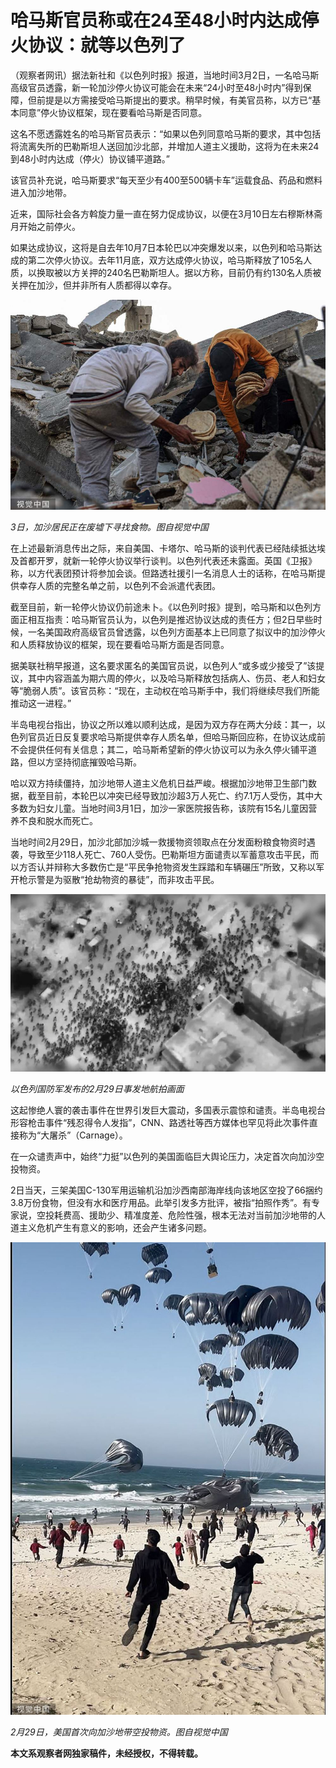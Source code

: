 # 哈马斯官员称或在24至48小时内达成停火协议：就等以色列了

（观察者网讯）据法新社和《以色列时报》报道，当地时间3月2日，一名哈马斯高级官员透露，新一轮加沙停火协议可能会在未来“24小时至48小时内”得到保障，但前提是以方需接受哈马斯提出的要求。稍早时候，有美官员称，以方已“基本同意”停火协议框架，现在要看哈马斯是否同意。

这名不愿透露姓名的哈马斯官员表示：“如果以色列同意哈马斯的要求，其中包括将流离失所的巴勒斯坦人送回加沙北部，并增加人道主义援助，这将为在未来24到48小时内达成（停火）协议铺平道路。”

该官员补充说，哈马斯要求“每天至少有400至500辆卡车”运载食品、药品和燃料进入加沙地带。

近来，国际社会各方斡旋力量一直在努力促成协议，以便在3月10日左右穆斯林斋月开始之前停火。

如果达成协议，这将是自去年10月7日本轮巴以冲突爆发以来，以色列和哈马斯达成的第二次停火协议。去年11月底，双方达成停火协议，哈马斯释放了105名人质，以换取被以方关押的240名巴勒斯坦人。据以方称，目前仍有约130名人质被关押在加沙，但并非所有人质都得以幸存。

![30593fb876005843ec53261e704adb1e.jpg](https://raw.githubusercontent.com/qqhsx/qqnews_image/main/2024/03/03/哈马斯官员称或在24至48小时内达成停火协议：就等以色列了/30593fb876005843ec53261e704adb1e.jpg)

_3日，加沙居民正在废墟下寻找食物。图自视觉中国_

在上述最新消息传出之际，来自美国、卡塔尔、哈马斯的谈判代表已经陆续抵达埃及首都开罗，就新一轮停火协议举行谈判。以色列代表还未露面。英国《卫报》称，以方代表团预计将参加会谈。但路透社援引一名消息人士的话称，在哈马斯提供幸存人质的完整名单之前，以色列不会派遣代表团。

截至目前，新一轮停火协议仍前途未卜。《以色列时报》提到，哈马斯和以色列方面正相互指责：哈马斯官员认为，以色列是推迟协议达成的责任方；但2日早些时候，一名美国政府高级官员曾透露，以色列方面基本上已同意了拟议中的加沙停火和人质释放协议的框架，现在要看哈马斯方面是否同意。

据美联社稍早报道，这名要求匿名的美国官员说，以色列人“或多或少接受了”该提议，其中内容涵盖为期六周的停火，以及哈马斯释放包括病人、伤员、老人和妇女等“脆弱人质”。该官员称：“现在，主动权在哈马斯手中，我们将继续尽我们所能推动这一进程。”

半岛电视台指出，协议之所以难以顺利达成，是因为双方存在两大分歧：其一，以色列官员近日反复要求哈马斯提供幸存人质名单，但哈马斯回应称，在协议达成前不会提供任何有关信息；其二，哈马斯希望新的停火协议可以为永久停火铺平道路，但以方坚持彻底摧毁哈马斯。

哈以双方持续僵持，加沙地带人道主义危机日益严峻。根据加沙地带卫生部门数据，截至目前，本轮巴以冲突已经导致加沙超3万人死亡、约7.1万人受伤，其中大多数为妇女儿童。当地时间3月1日，加沙一家医院报告称，该院有15名儿童因营养不良和脱水而死亡。

当地时间2月29日，加沙北部加沙城一救援物资领取点在分发面粉粮食物资时遇袭，导致至少118人死亡、760人受伤。巴勒斯坦方面谴责以军蓄意攻击平民，而以方否认并辩称大多数伤亡是“平民争抢物资发生踩踏和车辆碾压”所致，又称以军开枪示警是为驱散“抢劫物资的暴徒”，而非攻击平民。

![d85007f8cb097908e4fa6985ad1e241b.jpg](https://raw.githubusercontent.com/qqhsx/qqnews_image/main/2024/03/03/哈马斯官员称或在24至48小时内达成停火协议：就等以色列了/d85007f8cb097908e4fa6985ad1e241b.jpg)

_以色列国防军发布的2月29日事发地航拍画面_

这起惨绝人寰的袭击事件在世界引发巨大震动，多国表示震惊和谴责。半岛电视台形容枪击事件“残忍得令人发指”，CNN、路透社等西方媒体也罕见将此次事件直接称为“大屠杀”（Carnage）。

在一众谴责声中，始终“力挺”以色列的美国面临巨大舆论压力，决定首次向加沙空投物资。

2日当天，三架美国C-130军用运输机沿加沙西南部海岸线向该地区空投了66捆约3.8万份食物，但没有水和医疗用品。此举引发多方批评，被指“拍照作秀”。有专家说，空投耗费高、援助少、精准度差、危险性强，根本无法对当前加沙地带的人道主义危机产生有意义的影响，还会产生诸多问题。

![6b72dd14d70e0686919fc2f23d388c0b.jpg](https://raw.githubusercontent.com/qqhsx/qqnews_image/main/2024/03/03/哈马斯官员称或在24至48小时内达成停火协议：就等以色列了/6b72dd14d70e0686919fc2f23d388c0b.jpg)

 _2月29日，美国首次向加沙地带空投物资。图自视觉中国_

**本文系观察者网独家稿件，未经授权，不得转载。**

